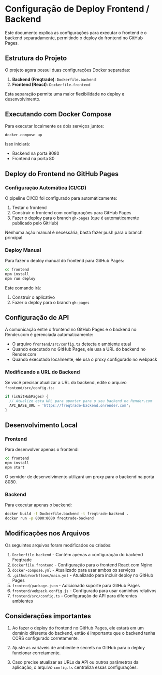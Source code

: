 # Configuração de Deploy Frontend / Backend

Este documento explica as configurações para executar o frontend e o backend separadamente, permitindo o deploy do frontend no GitHub Pages.

## Estrutura do Projeto

O projeto agora possui duas configurações Docker separadas:

1. **Backend (Freqtrade)**: `Dockerfile.backend`
2. **Frontend (React)**: `Dockerfile.frontend`

Esta separação permite uma maior flexibilidade no deploy e desenvolvimento.

## Executando com Docker Compose

Para executar localmente os dois serviços juntos:

```bash
docker-compose up
```

Isso iniciará:
- Backend na porta 8080
- Frontend na porta 80

## Deploy do Frontend no GitHub Pages

### Configuração Automática (CI/CD)

O pipeline CI/CD foi configurado para automáticamente:

1. Testar o frontend
2. Construir o frontend com configurações para GitHub Pages
3. Fazer o deploy para o branch `gh-pages` (que é automaticamente publicado pelo GitHub)

Nenhuma ação manual é necessária, basta fazer push para o branch principal.

### Deploy Manual

Para fazer o deploy manual do frontend para GitHub Pages:

```bash
cd frontend
npm install
npm run deploy
```

Este comando irá:
1. Construir o aplicativo
2. Fazer o deploy para o branch `gh-pages`

## Configuração de API

A comunicação entre o frontend no GitHub Pages e o backend no Render.com é gerenciada automaticamente:

- O arquivo `frontend/src/config.ts` detecta o ambiente atual
- Quando executado no GitHub Pages, ele usa a URL do backend no Render.com
- Quando executado localmente, ele usa o proxy configurado no webpack

### Modificando a URL do Backend

Se você precisar atualizar a URL do backend, edite o arquivo `frontend/src/config.ts`:

```typescript
if (isGitHubPages) {
  // Atualize esta URL para apontar para o seu backend no Render.com
  API_BASE_URL = 'https://freqtrade-backend.onrender.com';
}
```

## Desenvolvimento Local

### Frontend

Para desenvolver apenas o frontend:

```bash
cd frontend
npm install
npm start
```

O servidor de desenvolvimento utilizará um proxy para o backend na porta 8080.

### Backend

Para executar apenas o backend:

```bash
docker build -f Dockerfile.backend -t freqtrade-backend .
docker run -p 8080:8080 freqtrade-backend
```

## Modificações nos Arquivos

Os seguintes arquivos foram modificados ou criados:

1. `Dockerfile.backend` - Contém apenas a configuração do backend Freqtrade
2. `Dockerfile.frontend` - Configuração para o frontend React com Nginx
3. `docker-compose.yml` - Atualizado para usar ambos os serviços
4. `.github/workflows/main.yml` - Atualizado para incluir deploy no GitHub Pages
5. `frontend/package.json` - Adicionado suporte para GitHub Pages
6. `frontend/webpack.config.js` - Configurado para usar caminhos relativos
7. `frontend/src/config.ts` - Configuração de API para diferentes ambientes

## Considerações importantes

1. Ao fazer o deploy do frontend no GitHub Pages, ele estará em um domínio diferente do backend, então é importante que o backend tenha CORS configurado corretamente.

2. Ajuste as variáveis de ambiente e secrets no GitHub para o deploy funcionar corretamente.

3. Caso precise atualizar as URLs da API ou outros parâmetros da aplicação, o arquivo `config.ts` centraliza essas configurações.